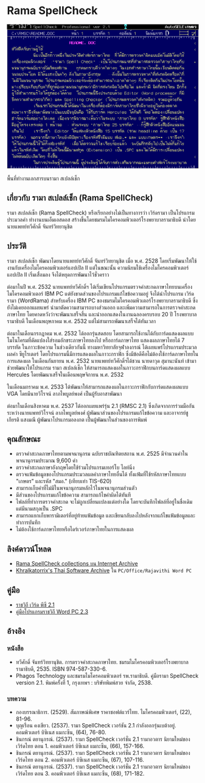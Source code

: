 # Rama SpellCheck

![Rama SpellCheck 2.1 Editor](./resources/rmsc2.1_editor.png)

พื้นที่ทำงานเอกสารบนรามา สเปลล์เช็ก

## เกี่ยวกับ รามา สเปลล์เช็ก (Rama SpellCheck)

รามา สเปลล์เช็ก (Rama SpellCheck) หรือเรียกอย่างไม่เป็นทางการว่า เวิร์ดรามา เป็นโปรแกรมประมวลคำ ทำงานบนเอ็มเอสดอส สร้างขึ้นโดยชมรมไมโครคอมพิวเตอร์โรงพยาบาลรามาธิบดี นำโดยนายแพทย์ทวีศักดิ์ จันทร์วิทยานุชิต

## ประวัติ

รามา สเปลล์เช็ก พัฒนาโดยนายแพทย์ทวีศักดิ์ จันทร์วิทยานุชิต เมื่อ พ.ศ. 2528 โดยเริ่มพัฒนาให้ใช้งานกับเครื่องไมโครคอมพิวเตอร์แอปเปิล II แต่ในขณะนั้น ความนิยมใช้เครื่องไมโครคอมพิวเตอร์แอปเปิล II เริ่มเสื่อมลง จึงได้หยุดการพัฒนาไว้ชั่วคราว

ต่อมาในปี พ.ศ. 2532 นายแพทย์ทวีศักดิ์ฯ ได้เริ่มเขียนโปรแกรมตรวจคำสะกดภาษาไทยบนเครื่องไมโครคอมพิวเตอร์  IBM PC แต่ยังขาดส่วนของโปรแกรมแก้ไขข้อความอยู่ จึงได้นำโปรแกรม เวิร์ดรามา (WordRama) สำหรับเครื่อง IBM PC ของชมรมไมโครคอมพิวเตอร์โรงพยาบาลรามาธิบดี ซึ่งยังไม่เคยออกแผยแพร่ นำมาตัดความสามารถบางส่วนออก และเพิ่มความสามารถในการตรวจคำสะกดภาษาไทย โดยคาดหวังว่าจะพัฒนาเสร็จสิ้น และนำออกแสดงในงานฉลองครบรอบ 20 ปี โรงพยาบาลรามาธิบดี ในเดือนพฤษภาคม พ.ศ. 2532 แต่ไม่สามารถพัฒนาเสร็จได้ทันเวลา

ต่อมาในเดือนกรกฎาคม พ.ศ. 2532 ได้ออกรุ่นสดสอบ โดยสามารถใช้งานได้กับการ์ดแสดงผลแบบโมโนโครมที่ดัดแปลงใส่รอมอักขระภาษาไทยลงไป  หรือการ์ดภาษาไทย แสดงผลภาษาไทยได้ 7 บรรทัด ในภาวะข้อความ  ในช่วงเดียวกันนี้ ทางมหาวิทยาลัยจุฬาลงกรณ์ ได้เผยแพร่โปรแกรมประมวลผลคำ ซียูไรเตอร์ โดยโปรแกรมนี้มีการแสดงผลในภาวะกราฟิก ซึ่งมีข้อดีคือไม่ต้องใช้การ์ดภาษาไทยในการแสดงผล  ในเดือนกันยายน พ.ศ. 2532  นายแพทย์ทวีศักดิ์ฯได้ชวน นายดาวุด  สุมานะนันท์ เข้ามาช่วยพัฒนาให้โปรแกรม รามา สเปลล์เช็ก ให้สามารถแสดงผลในภาวะกราฟิกบนการ์ดแสดงผลแบบ Hercules โดยพัฒนาเสร็จในเดือนพฤษจิกายน พ.ศ. 2532

ในเดือนมกราคม พ.ศ. 2533 ได้พัฒนาให้สามารถแสดงผลในภาวะกราฟิกกับการ์ดแสดงผลแบบ VGA โดยมีนายวิโรจน์  ลาภไพบูลย์พงศ์ เป็นผู้รับอาสาพัฒนา

ต่อมาในเดือนสิงหาคม พ.ศ. 2537 ได้ออกเผยแพร่รุ่น 2.1 (RMSC 2.1) ซึ่งเกิดจากการร่วมมือกันระหว่างนายแพทย์วิโรจน์ ลาภไพบูลย์พงศ์ ผู้พัฒนาส่วนของโปรแกรมแก้ไขข้อความ และอาจารย์ชูเกียรติ แสงมณี ผู้พัฒนาโปรแกรมอลงกต เป็นผู้พัฒนาในส่วนของการพิมพ์

## คุณลักษณะ

* ตรวจคำสะกดภาษาไทยตามพจนานุกรม ฉบับราชบัณฑิตยสถาน พ.ศ. 2525 มีจำนวนคำในพจนานุกรมประมาณ 9,600 คำ
* ตรวจคำสะกดภาษาอังกฤษโดยใช้ร่วมโปรแกรมเทอร์โบ ไลท์นิ่ง
* ตรวจแฟ้มข้อมูลของโปรแกรมประมวลผลคำภาษาไทยอื่นได้ ทั้งแฟ้มที่ใช้รหัสภาษาไทยแบบ "เกษตร" และรหัส "สมอ." (เทียบเท่า TIS-620)
* สามารถเก็บคำที่ไม่มีในพจนานุกรมหลักไว้ในพจนานุกรมส่วนตัว
* มีส่วนของโปรแกรมแก้ไขข้อความ สามารถแก้ไขคำผิดได้ทันที
* ไฟลล์ที่ทำการตรวจคำสะกด จะไม่ถูกเปลี่ยนแปลงแต่อย่างใด โดยจะบันทึกไฟลล์ที่อยู่ในชื่อเดิม แต่มีนามสกุลเป็น .SPC
* สามารถแยกเก็บพารามิเตอร์ที่อยู่ท้ายแฟ้มข้อมูล และเขียนกลับลงไปหลังจากแก้ไขแฟ้มข้อมูลและทำการบันทึก
* ไม่ต้องใช้การ์ดภาษาไทยหรือไดร์เวอร์ภาษาไทยในการแสดงผล

## ลิงค์ดาวน์โหลด

* [Rama SpellCheck collections บน Internet Archive](https://archive.org/details/rama-spell-check)
* [Khralkatorrix's Thai Software Archive](https://mega.nz/folder/n9MDlbhB#33wlBLjLgh_tTo7NVkcxRQ) ใน `PC/Office/Rajavithi Word PC`

## คู่มือ

* [ราชวิถี เวิร์ด พีซี 2.1](https://archive.org/details/rajavithi-word-pc-2.1-manual)
* [คู่มือโปรแกรมราชวิถี Word PC 2.3](https://archive.org/details/rajavithi-word-pc-2.3-manual)

## อ้างอิง

### หนังสือ

* ทวีศักดิ์ จันทร์วิทยานุชิต. การตรวจคำสะกดภาษาไทย. ชมรมไมโครคอมพิวเตอร์โรงพยาบาลรามาธิบดี, 2535. ISBN 974-587-330-6.
* Phagos Technology และชมรมไมโครคอมพิวเตอร์ รพ.รามาธิบดี. คู่มือรามา SpellCheck version 2.1. พิมพ์ครั้งที่ 1, กรุงเทพฯ : บริษัทพิมพ์สวย จำกัด, 2538.

### บทความ

* กองบรรณาธิการ. (2529). สัมภาษณ์พิเศษ ราคาซอฟต์แวร์ไทย. ไมโครคอมพิวเตอร์, (22), 81-96.
* บุญเรือน คงเขียว. (2537). รามา SpellCheck เวอร์ชัน 2.1 กำลังออกรุ่นเบต้าอยู่. คอมพิวเตอร์ บิซิเนส แมกะซีน, (64), 76-80.
* ชินกรณ์ ตยานุกรณ์. (2537). รามา SpellCheck เวอร์ชั่น 2.1 รามาอวตาร นิยามใหม่ของเวิร์ดไทย ตอน 1. คอมพิวเตอร์ บิซิเนส แมกะซีน, (66), 157-166.
* ชินกรณ์ ตยานุกรณ์. (2537). รามา SpellCheck เวอร์ชั่น 2.1 รามาอวตาร นิยามใหม่ของเวิร์ดไทย ตอน 2. คอมพิวเตอร์ บิซิเนส แมกะซีน, (67), 107-116.
* ชินกรณ์ ตยานุกรณ์. (2537). รามา SpellCheck เวอร์ชั่น 2.1 รามาอวตาร นิยามใหม่ของเวิร์ดไทย ตอน 3. คอมพิวเตอร์ บิซิเนส แมกะซีน, (68), 171-182.

